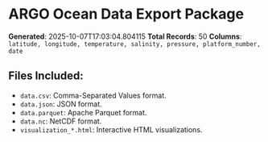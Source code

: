 # ARGO Ocean Data Export Package

**Generated**: 2025-10-07T17:03:04.804115
**Total Records**: 50
**Columns**: `latitude, longitude, temperature, salinity, pressure, platform_number, date`

## Files Included:
- `data.csv`: Comma-Separated Values format.
- `data.json`: JSON format.
- `data.parquet`: Apache Parquet format.
- `data.nc`: NetCDF format.
- `visualization_*.html`: Interactive HTML visualizations.
